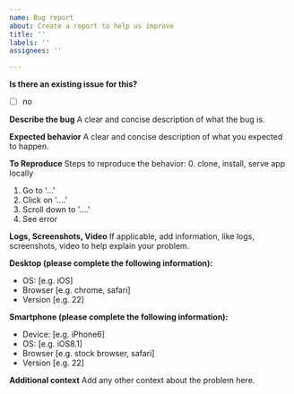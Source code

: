 ```yaml
---
name: Bug report
about: Create a report to help us improve
title: ''
labels: ''
assignees: ''

---
```


**Is there an existing issue for this?**
- [ ] no

**Describe the bug**
A clear and concise description of what the bug is.

**Expected behavior**
A clear and concise description of what you expected to happen.

**To Reproduce**
Steps to reproduce the behavior:
0. clone, install, serve app locally
1. Go to '...'
2. Click on '....'
3. Scroll down to '....'
4. See error

**Logs, Screenshots, Video**
If applicable, add information, like logs, screenshots, video to help explain your problem.

**Desktop (please complete the following information):**
 - OS: [e.g. iOS]
 - Browser [e.g. chrome, safari]
 - Version [e.g. 22]

**Smartphone (please complete the following information):**
 - Device: [e.g. iPhone6]
 - OS: [e.g. iOS8.1]
 - Browser [e.g. stock browser, safari]
 - Version [e.g. 22]

**Additional context**
Add any other context about the problem here.
